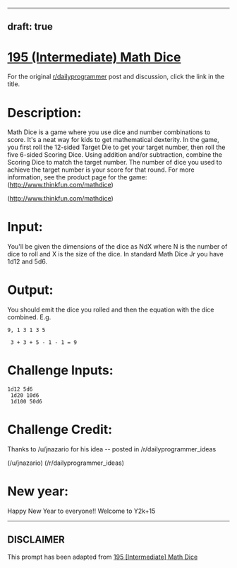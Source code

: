 ---
draft: true
----

# [195 (Intermediate) Math Dice](https://www.reddit.com/r/dailyprogrammer/comments/2qxrtk/20141231_challenge_195_intermediate_math_dice/)

For the original [r/dailyprogrammer](https://www.reddit.com/r/dailyprogrammer/) post and discussion, click the link in the title.

# Description:
Math Dice is a game where you use dice and number combinations to score. It's a neat way for kids to get mathematical dexterity. In the game, you first roll the 12-sided Target Die to get your target number, then roll the five 6-sided Scoring Dice. Using addition and/or subtraction, combine the Scoring Dice to match the target number. The number of dice you used to achieve the target number is your score for that round. For more information, see the product page for the game: (http://www.thinkfun.com/mathdice)

(http://www.thinkfun.com/mathdice)
# Input:
You'll be given the dimensions of the dice as NdX where N is the number of dice to roll and X is the size of the dice. In standard Math Dice Jr you have 1d12 and 5d6.

# Output:
You should emit the dice you rolled and then the equation with the dice combined. E.g.


```
9, 1 3 1 3 5

 3 + 3 + 5 - 1 - 1 = 9
```
# Challenge Inputs:

```
1d12 5d6
 1d20 10d6
 1d100 50d6
```
# Challenge Credit:
Thanks to /u/jnazario for his idea -- posted in /r/dailyprogrammer_ideas

(/u/jnazario)
(/r/dailyprogrammer_ideas)
# New year:
Happy New Year to everyone!! Welcome to Y2k+15


----
## **DISCLAIMER**
This prompt has been adapted from [195 [Intermediate] Math Dice](https://www.reddit.com/r/dailyprogrammer/comments/2qxrtk/20141231_challenge_195_intermediate_math_dice/
)
